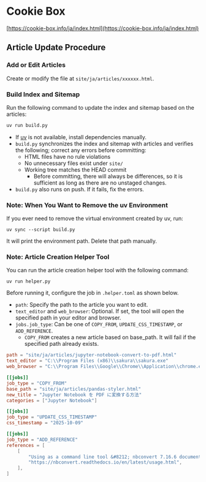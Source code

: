 # Cookie Box

[https://cookie-box.info/ja/index.html](https://cookie-box.info/ja/index.html)

## Article Update Procedure

### Add or Edit Articles

Create or modify the file at `site/ja/articles/xxxxxx.html`.

### Build Index and Sitemap

Run the following command to update the index and sitemap based on the articles:
```bash
uv run build.py
```
- If [uv](https://docs.astral.sh/uv/) is not available, install dependencies manually.
- `build.py` synchronizes the index and sitemap with articles and verifies the following; correct any errors before committing:
  - HTML files have no rule violations
  - No unnecessary files exist under `site/`
  - Working tree matches the HEAD commit
    - Before committing, there will always be differences, so it is sufficient as long as there are no unstaged changes.
- `build.py` also runs on push. If it fails, fix the errors.

### Note: When You Want to Remove the uv Environment

If you ever need to remove the virtual environment created by uv, run:
```
uv sync --script build.py
```
It will print the environment path. Delete that path manually.

### Note: Article Creation Helper Tool

You can run the article creation helper tool with the following command:
```
uv run helper.py
```

Before running it, configure the job in `.helper.toml` as shown below.

- `path`: Specify the path to the article you want to edit.
- `text_editor` and `web_browser`: Optional. If set, the tool will open the specified path in your editor and browser.
- `jobs.job_type`: Can be one of `COPY_FROM`, `UPDATE_CSS_TIMESTAMP`, or `ADD_REFERENCE`.
  - `COPY_FROM` creates a new article based on base_path. It will fail if the specified path already exists.

```toml
path = "site/ja/articles/jupyter-notebook-convert-to-pdf.html"
text_editor = "C:\\Program Files (x86)\\sakura\\sakura.exe"
web_browser = "C:\\Program Files\\Google\\Chrome\\Application\\chrome.exe"

[[jobs]]
job_type = "COPY_FROM"
base_path = "site/ja/articles/pandas-styler.html"
new_title = "Jupyter Notebook を PDF に変換する方法"
categories = ["Jupyter Notebook"]

[[jobs]]
job_type = "UPDATE_CSS_TIMESTAMP"
css_timestamp = "2025-10-09"

[[jobs]]
job_type = "ADD_REFERENCE"
references = [
    [
        "Using as a command line tool &#8212; nbconvert 7.16.6 documentation",
        "https://nbconvert.readthedocs.io/en/latest/usage.html",
    ],
]
```

